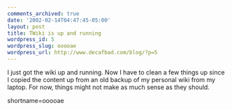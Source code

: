 ```yaml
---
comments_archived: true
date: '2002-02-14T04:47:45-05:00'
layout: post
title: TWiki is up and running
wordpress_id: 5
wordpress_slug: ooooae
wordpress_url: http://www.decafbad.com/blog/?p=5
---
```

I just got the wiki up and running.  Now I have to clean a few things up since I copied the content up from an old backup of my personal wiki from my laptop.  For now, things might not make as much sense as they should.
<!--more-->
shortname=ooooae
